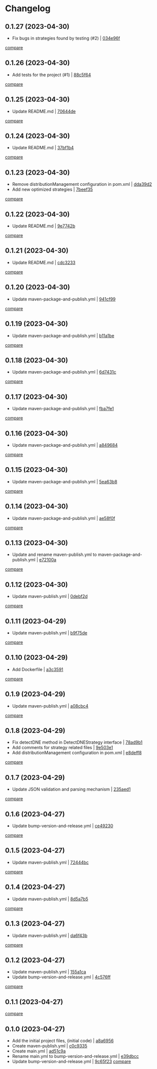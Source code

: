 # Changelog

## 0.1.27 (2023-04-30)

* Fix bugs in strategies found by testing (#2) | [034e96f](https://github.com/sbishah/detect_dne/commit/034e96f15bdb1fe90f069722408c15f11efd7707)

[compare](https://github.com/sbishah/detect_dne/compare/0.1.26...0.1.27)

## 0.1.26 (2023-04-30)

* Add tests for the project (#1) | [88c5f64](https://github.com/sbishah/detect_dne/commit/88c5f640a82bbe5a6a28840e6c5c68d207b1aacf)

[compare](https://github.com/sbishah/detect_dne/compare/0.1.25...0.1.26)

## 0.1.25 (2023-04-30)

* Update README.md | [70644de](https://github.com/sbishah/detect_dne/commit/70644de20526436b56e7a7309a7fd88990a9a89b)

[compare](https://github.com/sbishah/detect_dne/compare/0.1.24...0.1.25)

## 0.1.24 (2023-04-30)

* Update README.md | [37bf1b4](https://github.com/sbishah/detect_dne/commit/37bf1b4e77874477939210cb6199179043da54ea)

[compare](https://github.com/sbishah/detect_dne/compare/0.1.23...0.1.24)

## 0.1.23 (2023-04-30)

* Remove distributionManagement configuration in pom.xml | [dda39d2](https://github.com/sbishah/detect_dne/commit/dda39d229f04013574986b982b255340ba3618f6)
* Add new optimized strategies | [7beef35](https://github.com/sbishah/detect_dne/commit/7beef35917d7736c59d0196a3614ccd88870b28f)

[compare](https://github.com/sbishah/detect_dne/compare/0.1.22...0.1.23)

## 0.1.22 (2023-04-30)

* Update README.md | [9e7742b](https://github.com/sbishah/detect_dne/commit/9e7742b211d407db4957971a0ada8ae9f43b1529)

[compare](https://github.com/sbishah/detect_dne/compare/0.1.21...0.1.22)

## 0.1.21 (2023-04-30)

* Update README.md | [cdc3233](https://github.com/sbishah/detect_dne/commit/cdc32334c909de1a17978f8887720f33d164d1a5)

[compare](https://github.com/sbishah/detect_dne/compare/0.1.20...0.1.21)

## 0.1.20 (2023-04-30)

* Update maven-package-and-publish.yml | [941cf99](https://github.com/sbishah/detect_dne/commit/941cf9910cf378a479d390aab1e706354e081591)

[compare](https://github.com/sbishah/detect_dne/compare/0.1.19...0.1.20)

## 0.1.19 (2023-04-30)

* Update maven-package-and-publish.yml | [b11a1be](https://github.com/sbishah/detect_dne/commit/b11a1bec8fb8b1a123ba31a61984013cc36c48eb)

[compare](https://github.com/sbishah/detect_dne/compare/0.1.18...0.1.19)

## 0.1.18 (2023-04-30)

* Update maven-package-and-publish.yml | [6d7431c](https://github.com/sbishah/detect_dne/commit/6d7431c3cf55d82ad441617a4d983a6e8be0d40f)

[compare](https://github.com/sbishah/detect_dne/compare/0.1.17...0.1.18)

## 0.1.17 (2023-04-30)

* Update maven-package-and-publish.yml | [fba7fe1](https://github.com/sbishah/detect_dne/commit/fba7fe12d05c39c5f08148b5c6f01024bf931200)

[compare](https://github.com/sbishah/detect_dne/compare/0.1.16...0.1.17)

## 0.1.16 (2023-04-30)

* Update maven-package-and-publish.yml | [a849684](https://github.com/sbishah/detect_dne/commit/a8496846f7b77304bd1c69e3070893b89d119a53)

[compare](https://github.com/sbishah/detect_dne/compare/0.1.15...0.1.16)

## 0.1.15 (2023-04-30)

* Update maven-package-and-publish.yml | [5ea63b8](https://github.com/sbishah/detect_dne/commit/5ea63b882586e4475275a497d29340b337ac8bb3)

[compare](https://github.com/sbishah/detect_dne/compare/0.1.14...0.1.15)

## 0.1.14 (2023-04-30)

* Update maven-package-and-publish.yml | [ae58f0f](https://github.com/sbishah/detect_dne/commit/ae58f0ffa14de4526222f6840a2ae2fff9b46395)

[compare](https://github.com/sbishah/detect_dne/compare/0.1.13...0.1.14)

## 0.1.13 (2023-04-30)

* Update and rename maven-publish.yml to maven-package-and-publish.yml | [e72100a](https://github.com/sbishah/detect_dne/commit/e72100acf7493ad2e5ff67b66692da4950fc30f0)

[compare](https://github.com/sbishah/detect_dne/compare/0.1.12...0.1.13)

## 0.1.12 (2023-04-30)

* Update maven-publish.yml | [0debf2d](https://github.com/sbishah/detect_dne/commit/0debf2d09918f68a8af3f7a5cf804eb87cf2c325)

[compare](https://github.com/sbishah/detect_dne/compare/0.1.11...0.1.12)

## 0.1.11 (2023-04-29)

* Update maven-publish.yml | [b9f75de](https://github.com/sbishah/detect_dne/commit/b9f75def482e97cedd49c36314cec9631aac72be)

[compare](https://github.com/sbishah/detect_dne/compare/0.1.10...0.1.11)

## 0.1.10 (2023-04-29)

* Add Dockerfile | [a3c3591](https://github.com/sbishah/detect_dne/commit/a3c35912fd3eced5bd9f4d9009bdc8f7dbd4b23d)

[compare](https://github.com/sbishah/detect_dne/compare/0.1.9...0.1.10)

## 0.1.9 (2023-04-29)

* Update maven-publish.yml | [a08cbc4](https://github.com/sbishah/detect_dne/commit/a08cbc4c68e1e429807397d75006324d2648f35c)

[compare](https://github.com/sbishah/detect_dne/compare/0.1.8...0.1.9)

## 0.1.8 (2023-04-29)

* Fix detectDNE method in DetectDNEStrategy interface | [78ad9b1](https://github.com/sbishah/detect_dne/commit/78ad9b1f01e537af822ba0f73dc7a2d81bd3587d)
* Add comments for strategy related files | [9e503e1](https://github.com/sbishah/detect_dne/commit/9e503e11731d0bf91f64cdda3399585d8688c193)
* Add distributionManagement configuration in pom.xml | [e8deff8](https://github.com/sbishah/detect_dne/commit/e8deff80eb55a6a0cae53e84f5b1af059cb95307)

[compare](https://github.com/sbishah/detect_dne/compare/0.1.7...0.1.8)

## 0.1.7 (2023-04-29)

* Update JSON validation and parsing mechanism | [235aed1](https://github.com/sbishah/detect_dne/commit/235aed1ab8904c4be5b36f7810235d560ef5e710)

[compare](https://github.com/sbishah/detect_dne/compare/0.1.6...0.1.7)

## 0.1.6 (2023-04-27)

* Update bump-version-and-release.yml | [ce49230](https://github.com/sbishah/detect_dne/commit/ce492303536b8d894508ee61df93afdbbfa2da3d)

[compare](https://github.com/sbishah/detect_dne/compare/0.1.5...0.1.6)

## 0.1.5 (2023-04-27)

* Update maven-publish.yml | [72444bc](https://github.com/sbishah/detect_dne/commit/72444bc3c97fbb39888eaac99858921206b0d1f6)

[compare](https://github.com/sbishah/detect_dne/compare/0.1.4...0.1.5)

## 0.1.4 (2023-04-27)

* Update maven-publish.yml | [8d5a7b5](https://github.com/sbishah/detect_dne/commit/8d5a7b569fc3e7ea14c3e81fc42501ed5dd9c56b)

[compare](https://github.com/sbishah/detect_dne/compare/0.1.3...0.1.4)

## 0.1.3 (2023-04-27)

* Update maven-publish.yml | [da6f43b](https://github.com/sbishah/detect_dne/commit/da6f43b1d4e503acc7471f6e538a959703b00d99)

[compare](https://github.com/sbishah/detect_dne/compare/0.1.2...0.1.3)

## 0.1.2 (2023-04-27)

* Update maven-publish.yml | [155a1ca](https://github.com/sbishah/detect_dne/commit/155a1cab2a44bd6b558570dbc105ea2f00d48059)
* Update bump-version-and-release.yml | [4c576ff](https://github.com/sbishah/detect_dne/commit/4c576ff2f5ecc08e8b6c4b1bc7da70fe5550096c)

[compare](https://github.com/sbishah/detect_dne/compare/0.1.1...0.1.2)

## 0.1.1 (2023-04-27)

[compare](https://github.com/sbishah/detect_dne/compare/0.1.0...0.1.1)

## 0.1.0 (2023-04-27)

* Add the initial project files, (initial code) | [a8a6956](https://github.com/sbishah/detect_dne/commit/a8a6956423c80662bcb6c5ea41cd2a4c61a7ad29)
* Create maven-publish.yml | [c0c9335](https://github.com/sbishah/detect_dne/commit/c0c93357b680bacab17a6b720d39225c8066846a)
* Create main.yml | [ad51c9a](https://github.com/sbishah/detect_dne/commit/ad51c9ab038d4e9f9fda98166b20bf8616d1dd7e)
* Rename main.yml to bump-version-and-release.yml | [e39dbcc](https://github.com/sbishah/detect_dne/commit/e39dbcc1aff75b41b1c7c8280ed293e3f0a8c7cc)
* Update bump-version-and-release.yml | [9c65f23](https://github.com/sbishah/detect_dne/commit/9c65f230b846a96f7bf46e3d23a50a72422c3ed5)
[compare](https://github.com/sbishah/detect_dne/compare/d7f987064eac3897c516ef4ddd29d7c6dc8fd5e6...9c65f230b846a96f7bf46e3d23a50a72422c3ed5)
